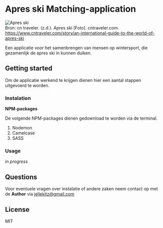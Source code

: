 # Apres ski Matching-application

![Apres ski](https://user-images.githubusercontent.com/15923433/107362901-aeeac100-6ad9-11eb-9e5b-a44d2ba61b38.jpg "Apres ski")<br>
Bron: cn traveler. (z.d.). Apres ski [Foto]. cntraveler.com. https://www.cntraveler.com/story/an-international-guide-to-the-world-of-apres-ski<br>

Een applicatie voor het samenbrengen van mensen op wintersport, die gezamenlijk de apres ski in kunnen duiken.

## Getting started

Om de applicatie werkend te krijgen dienen hier een aantal stappen uitgevoerd te worden.

### Instalation

**NPM-packages**

De volgende NPM-packages dienen gedownload te worden via de terminal.

1. Nodemon
1. Camelcase
1. SASS

### Usage

_in progress_

## Questions

Voor eventuele vragen over instalatie of andere zaken neem contact op met de **Author** via jellekitz@gmail.com

## License

MIT
